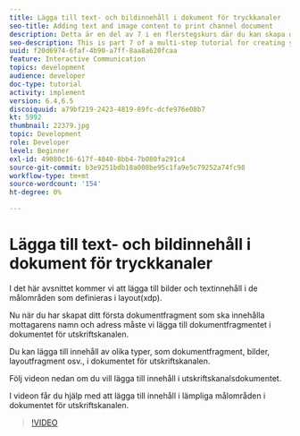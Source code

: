 ```yaml
---
title: Lägga till text- och bildinnehåll i dokument för tryckkanaler
seo-title: Adding text and image content to print channel document
description: Detta är en del av 7 i en flerstegskurs där du kan skapa ditt första interaktiva kommunikationsdokument. I det här avsnittet kommer vi att lägga till bilder och textinnehåll i de målområden som definieras i layout(xdp).
seo-description: This is part 7 of a multi-step tutorial for creating your first interactive communications document. In this part, we will add images and text content to the target areas defined in the layout(xdp).
uuid: f20d6974-6faf-4b90-a7ff-8aa8a620fcaa
feature: Interactive Communication
topics: development
audience: developer
doc-type: tutorial
activity: implement
version: 6.4,6.5
discoiquuid: a79bf219-2423-4819-89fc-dcfe976e08b7
kt: 5992
thumbnail: 22379.jpg
topic: Development
role: Developer
level: Beginner
exl-id: 49080c16-617f-4840-8bb4-7b080fa291c4
source-git-commit: b3e9251bdb18a008be95c1fa9e5c79252a74fc98
workflow-type: tm+mt
source-wordcount: '154'
ht-degree: 0%

---
```


# Lägga till text- och bildinnehåll i dokument för tryckkanaler

I det här avsnittet kommer vi att lägga till bilder och textinnehåll i de målområden som definieras i layout(xdp).

Nu när du har skapat ditt första dokumentfragment som ska innehålla mottagarens namn och adress måste vi lägga till dokumentfragmentet i dokumentet för utskriftskanalen.

Du kan lägga till innehåll av olika typer, som dokumentfragment, bilder, layoutfragment osv., i dokumentet för utskriftskanalen.

Följ videon nedan om du vill lägga till innehåll i utskriftskanalsdokumentet.

I videon får du hjälp med att lägga till innehåll i lämpliga målområden i dokumentet för utskriftskanalen.

>[!VIDEO](https://video.tv.adobe.com/v/22379?quality=12&learn=on)
